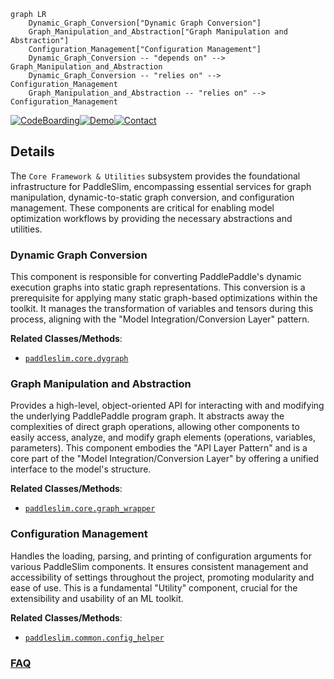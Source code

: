 ```mermaid
graph LR
    Dynamic_Graph_Conversion["Dynamic Graph Conversion"]
    Graph_Manipulation_and_Abstraction["Graph Manipulation and Abstraction"]
    Configuration_Management["Configuration Management"]
    Dynamic_Graph_Conversion -- "depends on" --> Graph_Manipulation_and_Abstraction
    Dynamic_Graph_Conversion -- "relies on" --> Configuration_Management
    Graph_Manipulation_and_Abstraction -- "relies on" --> Configuration_Management
```

[![CodeBoarding](https://img.shields.io/badge/Generated%20by-CodeBoarding-9cf?style=flat-square)](https://github.com/CodeBoarding/GeneratedOnBoardings)[![Demo](https://img.shields.io/badge/Try%20our-Demo-blue?style=flat-square)](https://www.codeboarding.org/demo)[![Contact](https://img.shields.io/badge/Contact%20us%20-%20contact@codeboarding.org-lightgrey?style=flat-square)](mailto:contact@codeboarding.org)

## Details

The `Core Framework & Utilities` subsystem provides the foundational infrastructure for PaddleSlim, encompassing essential services for graph manipulation, dynamic-to-static graph conversion, and configuration management. These components are critical for enabling model optimization workflows by providing the necessary abstractions and utilities.

### Dynamic Graph Conversion
This component is responsible for converting PaddlePaddle's dynamic execution graphs into static graph representations. This conversion is a prerequisite for applying many static graph-based optimizations within the toolkit. It manages the transformation of variables and tensors during this process, aligning with the "Model Integration/Conversion Layer" pattern.


**Related Classes/Methods**:

- <a href="https://github.com/PaddlePaddle/PaddleSlim/blob/develop/paddleslim/core/dygraph.py" target="_blank" rel="noopener noreferrer">`paddleslim.core.dygraph`</a>


### Graph Manipulation and Abstraction
Provides a high-level, object-oriented API for interacting with and modifying the underlying PaddlePaddle program graph. It abstracts away the complexities of direct graph operations, allowing other components to easily access, analyze, and modify graph elements (operations, variables, parameters). This component embodies the "API Layer Pattern" and is a core part of the "Model Integration/Conversion Layer" by offering a unified interface to the model's structure.


**Related Classes/Methods**:

- <a href="https://github.com/PaddlePaddle/PaddleSlim/blob/develop/paddleslim/core/graph_wrapper.py" target="_blank" rel="noopener noreferrer">`paddleslim.core.graph_wrapper`</a>


### Configuration Management
Handles the loading, parsing, and printing of configuration arguments for various PaddleSlim components. It ensures consistent management and accessibility of settings throughout the project, promoting modularity and ease of use. This is a fundamental "Utility" component, crucial for the extensibility and usability of an ML toolkit.


**Related Classes/Methods**:

- <a href="https://github.com/PaddlePaddle/PaddleSlim/blob/develop/paddleslim/common/config_helper.py" target="_blank" rel="noopener noreferrer">`paddleslim.common.config_helper`</a>




### [FAQ](https://github.com/CodeBoarding/GeneratedOnBoardings/tree/main?tab=readme-ov-file#faq)